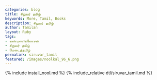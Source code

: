 ```yaml
---  
categories: blog  
title: சிறுவர் தமிழ்
keywords: More, Tamil, Books  
description: சிறுவர் தமிழ்
author: Tamilan  
layout: Ruby  
tags:     
- கண்மணிகணேசன்
- சிறுவர் தமிழ்
- மேடைத்தமிழ்
permalink: siruvar_tamil  
featured: /images/noolkal_96_6.png  
---  
```

{% include install_nool.md %} 
{% include_relative dtl/siruvar_tamil.md %} 
